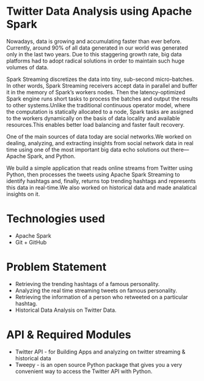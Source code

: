 # Twitter Data Analysis using Apache Spark

Nowadays, data is growing and accumulating faster than ever before. Currently, around 90% of all data generated in our world was generated only in the last two years. Due to this staggering growth rate, big data platforms had to adopt radical solutions in order to maintain such huge volumes of data.

Spark Streaming discretizes the data into tiny, sub-second micro-batches. In other words, Spark Streaming receivers accept data in parallel and buffer it in the memory of Spark’s workers nodes. Then the latency-optimized Spark engine runs short tasks to process the batches and output the results to other systems.Unlike the traditional continuous operator model, where the computation is statically allocated to a node, Spark tasks are assigned to the workers dynamically on the basis of data locality and available resources.This enables better load balancing and faster fault recovery.

One of the main sources of data today are social networks.We worked on dealing, analyzing, and extracting insights from social network data in real time using one of the most important big data echo solutions out there—Apache Spark, and Python.

We build a simple application that reads online streams from Twitter using Python, then processes the tweets using Apache Spark Streaming to identify hashtags and, finally, returns top trending hashtags and represents this data in real-time.We also worked on historical data and made analatical insights on it.

# Technologies used

- Apache Spark
- Git + GitHub

# Problem Statement

- Retrieving the trending hashtags of a famous personality.
- Analyzing the real time streaming tweets on famous personality.
- Retrieving the information of a person who retweeted on a particular hashtag.
- Historical Data Analysis on Twitter Data.

# API & Required Modules

- Twitter API - for Building Apps and analyzing on twitter streaming & historical data
- Tweepy - is an open source Python package that gives you a very convenient way to access the Twitter API with Python.
